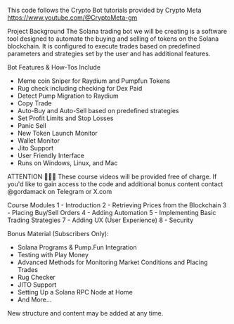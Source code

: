 This code follows the Crypto Bot tutorials provided by Crypto Meta https://www.youtube.com/@CryptoMeta-gm

Project Background
The Solana trading bot we will be creating is a software tool designed to automate the buying and selling of tokens on the Solana blockchain. It is configured to execute trades based on predefined parameters and strategies set by the user and has additional features.

Bot Features & How-Tos Include
- Meme coin Sniper for Raydium and Pumpfun Tokens
- Rug check including checking for Dex Paid
- Detect Pump Migration to Raydium
- Copy Trade
- Auto-Buy and Auto-Sell based on predefined strategies 
- Set Profit Limits and Stop Losses
- Panic Sell
- New Token Launch Monitor
- Wallet Monitor
- Jito Support
- User Friendly Interface
- Runs on Windows, Linux, and Mac 

ATTENTION 🚨🚨🚨
These course videos will be provided free of charge. If you'd like to gain access to the code and additional bonus content contact @gordamack on Telegram or X.com

Course Modules
1 - Introduction
2 - Retrieving Prices from the Blockchain
3 - Placing Buy/Sell Orders
4 - Adding Automation
5 - Implementing Basic Trading Strategies
7 - Adding UX (User Experience)
8 - Security

Bonus Material (Subscribers Only): 
- Solana Programs & Pump.Fun Integration
- Testing with Play Money
- Advanced Methods for Monitoring Market Conditions and Placing Trades
- Rug Checker 
- JITO Support 
- Setting Up a Solana RPC Node at Home
- And More...

New structure and content may be added at any time.
